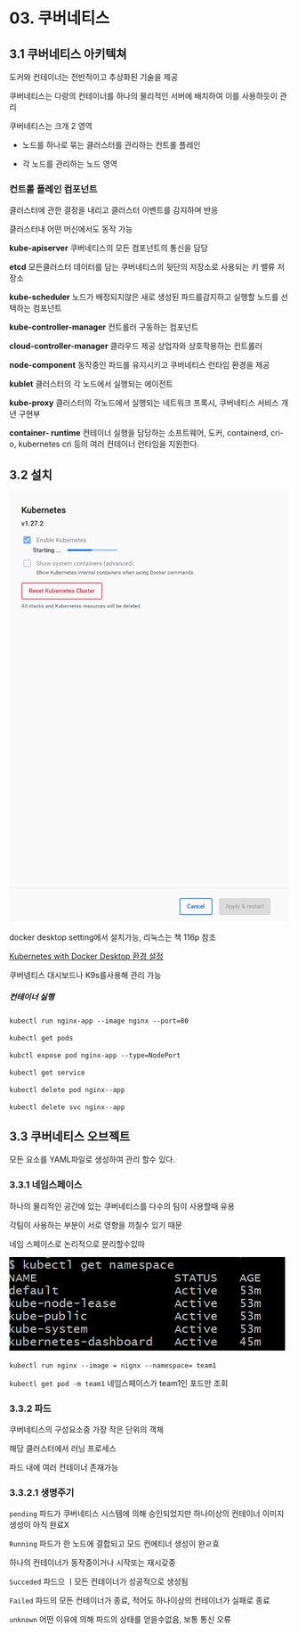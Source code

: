 # 03. 쿠버네티스

## 3.1 쿠버네티스 아키텍쳐

도커와 컨테이너는 전반적이고 추상화된 기술을 제공

쿠버네티스는 다량의 컨테이너를 하나의 물리적인 서버에 배치하여 이를 사용하듯이 관리

쿠버네티스는 크개 2 영역

- 노드를 하나로 묶는 클러스터를 관리하는 컨트롤 플레인

- 각 노드를 관리하는 노드 영역



### 컨트롤 플레인 컴포넌트

클러스터에 관한 결정을 내리고 클러스터 이벤트를 감지하며 반응

클러스터내 어떤 머신에서도 동작 가능

 **kube-apiserver** 쿠버네티스의 모든 컴포넌트의 통신을 담당

**etcd** 모든클러스터 데이터를 담는 쿠버네티스의 뒷단의 저장소로 사용되는 키 밸류 저장소

**kube-scheduler** 노드가 배정되지않은 새로 생성된 파드를감지하고 실행할 노드를 선택하는 컴포넌트

**kube-controller-manager** 컨트롤러 구동하는 컴포넌트

**cloud-controller-manager** 클라우드 제공 상업자와 상호작용하는 컨트롤러

**node-component** 동작중인 파드를 유지시키고 쿠버네티스 런타임 환경을 제공

**kublet** 클러스터의 각 노드에서 실행되는 에이전트

**kube-proxy** 클러스터의 각노드에서 실행되는 네트워크 프록시, 쿠버네티스 서비스 개년 구현부

**container- runtime** 컨테이너 실행을 담당하는 소프트웨어, 도커, containerd, cri-o, kubernetes cri 등의 여러 컨테이너 런타임을 지원한다.



## 3.2 설치

![](03쿠버네티스_assets/2024-04-16-19-51-05-image.png)

docker desktop setting에서 설치가능, 리눅스는 책 116p 참조



[Kubernetes with Docker Desktop 환경 설정](https://mydailylogs.tistory.com/120)

쿠버넹티스 대시보드나 K9s를사용해 관리 가능



##### 컨테이너 실행

`kubectl run nginx-app --image nginx --port=80`

`kubectl get pods`

`kubctl expose pod nginx-app --type=NodePort`

`kubectl get service`

`kubectl delete pod nginx--app`

`kubectl delete svc nginx--app`



## 3.3 쿠버네티스 오브젝트

모든 요소를 YAML파일로 생성하여 관리 할수 있다.

### 3.3.1 네임스페이스

하나의 물리적인 공간에 있는 쿠버네티스를 다수의 팀이 사용할때 유용

각팀이 사용하는 부분이 서로 영향을 끼칠수 있기 때문

네임 스페이스로 논리적으로 분리할수있따



![](03쿠버네티스_assets/2024-04-16-20-53-02-image.png)

`kubectl run nginx --image = nignx --namespace= team1`

`kubectl get pod -m team1` 네임스페이스가 team1인 포드만 조회



### 3.3.2 파드

쿠버네티스의 구성요소중 가장 작은 단위의 객체

해당 클러스터에서 러닝 프로세스

 파드 내에 여러 컨테이너 존재가능

### 3.3.2.1 생명주기

`pending` 파드가 쿠버네티스 시스템에 의해 승인되었지만 하나이상의 컨테이너 이미지 생성이 아직 완료X

`Running` 파드가 한 노드에 결합되고 모드 컨에티너 생성이 완ㄹ효

하나의 컨테이너가 동작중이거나 시작또는 재시갖중

`Succeded` 파드으 ㅣ모든 컨테이너가 성공적으로 생성됨

`Failed` 파드의 모든 컨테이너가 종료, 적어도 하나이상의 컨테이너가 실패로 종료

`unknown` 어떤 이유에 의해 파드의 상태를 얻을수없음, 보통 통신 오류

